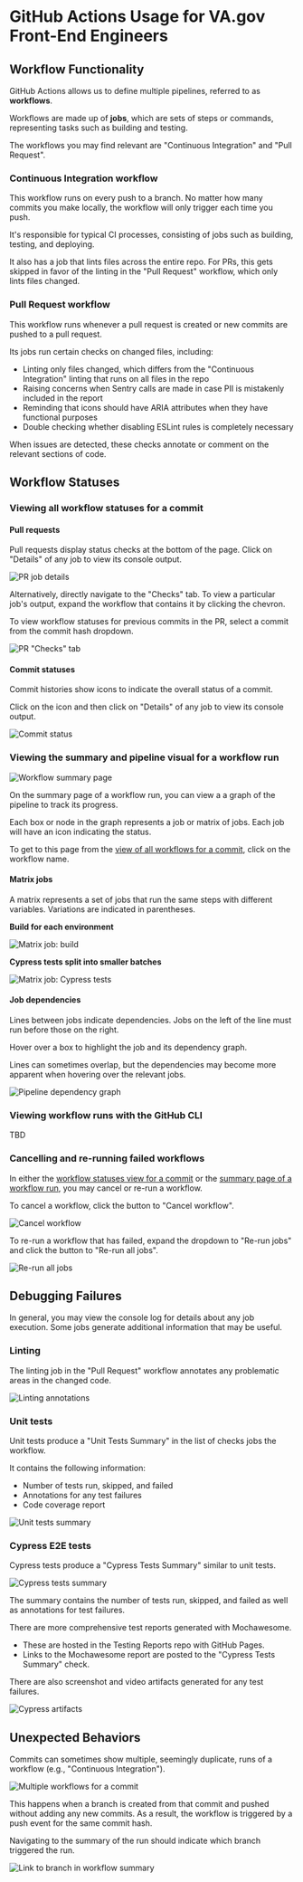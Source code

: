# GitHub Actions Usage for VA.gov Front-End Engineers

## Workflow Functionality

GitHub Actions allows us to define multiple pipelines, referred to as **workflows**.

Workflows are made up of **jobs**, which are sets of steps or commands, representing tasks such as building and testing.

The workflows you may find relevant are "Continuous Integration" and "Pull Request".

### Continuous Integration workflow

This workflow runs on every push to a branch. No matter how many commits you make locally, the workflow will only trigger each time you push.

It's responsible for typical CI processes, consisting of jobs such as building, testing, and deploying.

It also has a job that lints files across the entire repo. For PRs, this gets skipped in favor of the linting in the "Pull Request" workflow, which only lints files changed.

### Pull Request workflow

This workflow runs whenever a pull request is created or new commits are pushed to a pull request.

Its jobs run certain checks on changed files, including:
- Linting only files changed, which differs from the "Continuous Integration" linting that runs on all files in the repo
- Raising concerns when Sentry calls are made in case PII is mistakenly included in the report
- Reminding that icons should have ARIA attributes when they have functional purposes
- Double checking whether disabling ESLint rules is completely necessary

When issues are detected, these checks annotate or comment on the relevant sections of code.

## Workflow Statuses

### Viewing all workflow statuses for a commit

#### Pull requests

Pull requests display status checks at the bottom of the page. Click on "Details" of any job to view its console output.

![PR job details](./0-pr-job-details.png)

Alternatively, directly navigate to the "Checks" tab. To view a particular job's output, expand the workflow that contains it by clicking the chevron.

To view workflow statuses for previous commits in the PR, select a commit from the commit hash dropdown.

![PR "Checks" tab](./1-pr-checks-tab.png)

#### Commit statuses

Commit histories show icons to indicate the overall status of a commit.

Click on the icon and then click on "Details" of any job to view its console output.

![Commit status](./2-commit-status.png)

### Viewing the summary and pipeline visual for a workflow run

![Workflow summary page](./3-summary-page.png)

On the summary page of a workflow run, you can view a a graph of the pipeline to track its progress.

Each box or node in the graph represents a job or matrix of jobs. Each job will have an icon indicating the status.

To get to this page from the [view of all workflows for a commit](#viewing-all-workflow-statuses-for-a-commit), click on the workflow name.

#### Matrix jobs

A matrix represents a set of jobs that run the same steps with different variables. Variations are indicated in parentheses.

**Build for each environment**

![Matrix job: build](./4-matrix-build.png)

**Cypress tests split into smaller batches**

![Matrix job: Cypress tests](./5-matrix-cypress.png)

#### Job dependencies

Lines between jobs indicate dependencies. Jobs on the left of the line must run before those on the right.

Hover over a box to highlight the job and its dependency graph.

Lines can sometimes overlap, but the dependencies may become more apparent when hovering over the relevant jobs.

![Pipeline dependency graph](./6-pipeline-dependency-graph.png)

### Viewing workflow runs with the GitHub CLI

TBD

### Cancelling and re-running failed workflows

In either the [workflow statuses view for a commit](#viewing-all-workflow-statuses-for-a-commit) or the [summary page of a workflow run](#viewing-the-summary-and-pipeline-visual-for-a-workflow-run), you may cancel or re-run a workflow.

To cancel a workflow, click the button to "Cancel workflow".

![Cancel workflow](./7-cancel-workflow.png)

To re-run a workflow that has failed, expand the dropdown to "Re-run jobs" and click the button to "Re-run all jobs".

![Re-run all jobs](./8-re-run-jobs.png)

## Debugging Failures

In general, you may view the console log for details about any job execution. Some jobs generate additional information that may be useful.

### Linting

The linting job in the "Pull Request" workflow annotates any problematic areas in the changed code.

![Linting annotations](./9-linting-annotation.png)

### Unit tests

Unit tests produce a "Unit Tests Summary" in the list of checks jobs the workflow.

It contains the following information:
- Number of tests run, skipped, and failed
- Annotations for any test failures
- Code coverage report

![Unit tests summary](./10-unit-tests-summary.png)

### Cypress E2E tests

Cypress tests produce a "Cypress Tests Summary" similar to unit tests.

![Cypress tests summary](./11-testing-reports-link.png)

The summary contains the number of tests run, skipped, and failed as well as annotations for test failures.

There are more comprehensive test reports generated with Mochawesome.
- These are hosted in the Testing Reports repo with GitHub Pages.
- Links to the Mochawesome report are posted to the "Cypress Tests Summary" check.

There are also screenshot and video artifacts generated for any test failures.

![Cypress artifacts](./12-cypress-artifacts.png)

## Unexpected Behaviors

Commits can sometimes show multiple, seemingly duplicate, runs of a workflow (e.g., "Continuous Integration").

![Multiple workflows for a commit](./13-multiple-runs.png)

This happens when a branch is created from that commit and pushed without adding any new commits. As a result, the workflow is triggered by a push event for the same commit hash.

Navigating to the summary of the run should indicate which branch triggered the run.

![Link to branch in workflow summary](./14-summary-branch.png)
